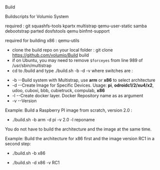 Build

Buildscripts for Volumio System

required :
git squashfs-tools kpartx multistrap qemu-user-static samba debootstrap parted dosfstools qemu binfmt-support

required for building x86 : qemu-utils

- clone the build repo on your local folder  : git clone https://github.com/volumio/Build build
- if on Ubuntu, you may need to remove `$forceyes` from line 989 of /usr/sbin/multistrap
- cd to /build and type
./build.sh -b <architecture> -d <device> -v <version> where switches are :

 * -b      --Build system with Multistrap, use **arm** or **x86** to select architecture
 * -d      --Create Image for Specific Devices. Usage:  **pi**, **odroidc1/2/xu4/x2**, udoo, cuboxi, bbb, cubietruck, compulab, **x86**
 * -l      --Create docker layer. Docker Repository name as as argument
 * -v      --Version

Example: Build a Raspberry PI image from scratch, version 2.0 : 

 * ./build.sh -b arm -d pi -v 2.0 -l reponame 

You do not have to build the architecture and the image at the same time. 

Example: Build the architecture for x86 first and the image version RC1 in a second step:

 * ./build.sh -b x86

 * ./build.sh -d x86 -v RC1

